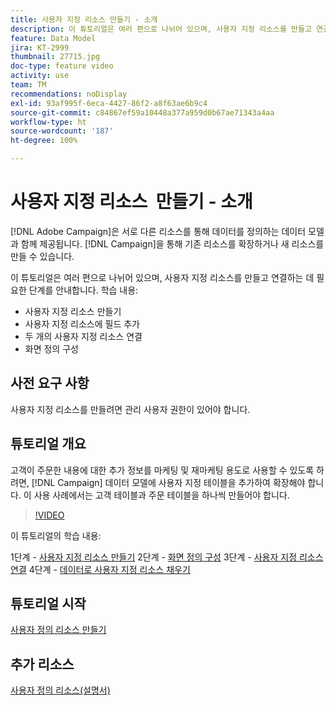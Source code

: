 ```yaml
---
title: 사용자 지정 리소스 만들기 - 소개
description: 이 튜토리얼은 여러 편으로 나뉘어 있으며, 사용자 지정 리소스를 만들고 연결하는 데 필요한 단계를 안내합니다.
feature: Data Model
jira: KT-2999
thumbnail: 27715.jpg
doc-type: feature video
activity: use
team: TM
recommendations: noDisplay
exl-id: 93af995f-6eca-4427-86f2-a8f63ae6b9c4
source-git-commit: c84867ef59a10448a377a959d0b67ae71343a4aa
workflow-type: ht
source-wordcount: '187'
ht-degree: 100%

---
```


# 사용자 지정 리소스 &#x200B; 만들기 - 소개

[!DNL Adobe Campaign]은 서로 다른 리소스를 통해 데이터를 정의하는 데이터 모델과 함께 제공됩니다. [!DNL Campaign]을 통해 기존 리소스를 확장하거나 새 리소스를 만들 수 있습니다.

이 튜토리얼은 여러 편으로 나뉘어 있으며, 사용자 지정 리소스를 만들고 연결하는 데 필요한 단계를 안내합니다.
학습 내용:

* 사용자 지정 리소스 만들기
* 사용자 지정 리소스에 필드 추가
* 두 개의 사용자 지정 리소스 연결
* 화면 정의 구성

## 사전 요구 사항

사용자 지정 리소스를 만들려면 관리 사용자 권한이 있어야 합니다.

## 튜토리얼 개요

고객이 주문한 내용에 대한 추가 정보를 마케팅 및 재마케팅 용도로 사용할 수 있도록 하려면, [!DNL Campaign] 데이터 모델에 사용자 지정 테이블을 추가하여 확장해야 합니다. 이 사용 사례에서는 고객 테이블과 주문 테이블을 하나씩 만들어야 합니다.

>[!VIDEO](https://video.tv.adobe.com/v/27715?quality=9)

이 튜토리얼의 학습 내용:

1단계 - [사용자 지정 리소스 만들기](./creating-a-custom-resource.md)
2단계 - [화면 정의 구성](./configuring-a-screen-definition-for-a-custom-resource.md)
3단계 - [사용자 지정 리소스 연결](./linking-custom-resources.md)
4단계 - [데이터로 사용자 지정 리소스 채우기](./populate-custom-resources-with-data.md)

## 튜토리얼 시작

[사용자 정의 리소스 만들기](./creating-a-custom-resource.md)

## 추가 리소스

[사용자 정의 리소스(설명서)](https://experienceleague.adobe.com/docs/campaign-standard/using/working-with-apis/global-concepts/custom-resources.html?lang=ko)
